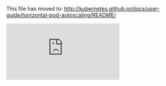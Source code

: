 <!-- BEGIN MUNGE: UNVERSIONED_WARNING -->


<!-- END MUNGE: UNVERSIONED_WARNING -->

This file has moved to: http://kubernetes.github.io/docs/user-guide/horizontal-pod-autoscaling/README/




<!-- BEGIN MUNGE: IS_VERSIONED -->
<!-- TAG IS_VERSIONED -->
<!-- END MUNGE: IS_VERSIONED -->


<!-- BEGIN MUNGE: GENERATED_ANALYTICS -->
[![Analytics](https://kubernetes-site.appspot.com/UA-36037335-10/GitHub/docs/user-guide/horizontal-pod-autoscaling/README.md?pixel)]()
<!-- END MUNGE: GENERATED_ANALYTICS -->
